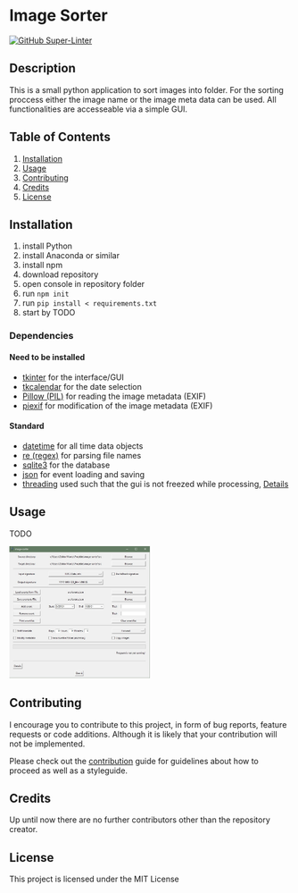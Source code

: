 # Image Sorter

[![GitHub Super-Linter](https://github.com/rwarnking/image-sorter/workflows/Lint%20Code%20Base/badge.svg)](https://github.com/marketplace/actions/super-linter)

## Description
This is a small python application to sort images into folder.
For the sorting proccess either the image name or the image meta data can be used.
All functionalities are accesseable via a simple GUI.

## Table of Contents
1. [Installation](#installation)
2. [Usage](#usage)
3. [Contributing](#contributing)
4. [Credits](#credits)
4. [License](#license)

## Installation

1. install Python
2. install Anaconda or similar
3. install npm
4. download repository
5. open console in repository folder
6. run `npm init`
7. run `pip install < requirements.txt`
8. start by TODO

### Dependencies

#### Need to be installed
* [tkinter](https://docs.python.org/3/library/tkinter.html) for the interface/GUI
* [tkcalendar](https://pypi.org/project/tkcalendar/) for the date selection
* [Pillow (PIL)](https://pillow.readthedocs.io/en/stable/#) for reading the image metadata (EXIF)
* [piexif](https://piexif.readthedocs.io/en/latest/) for modification of the image metadata (EXIF)

#### Standard
* [datetime](https://docs.python.org/3/library/datetime.html) for all time data objects
* [re (regex)](https://docs.python.org/3/library/re.html) for parsing file names
* [sqlite3](https://docs.python.org/3/library/sqlite3.html) for the database
* [json](https://docs.python.org/3/library/json.html) for event loading and saving
* [threading](https://docs.python.org/3/library/threading.html) used such that the gui is not freezed while processing,
  [Details](https://realpython.com/intro-to-python-threading/)

## Usage
TODO

<img src="docs/images/gui.jpg" width="50%" alt="Image of the gui">

## Contributing

I encourage you to contribute to this project, in form of bug reports, feature requests
or code additions. Although it is likely that your contribution will not be implemented.

Please check out the [contribution](docs/CONTRIBUTING.md) guide for guidelines about how to proceed
as well as a styleguide.

## Credits
Up until now there are no further contributors other than the repository creator.

## License
This project is licensed under the MIT License
